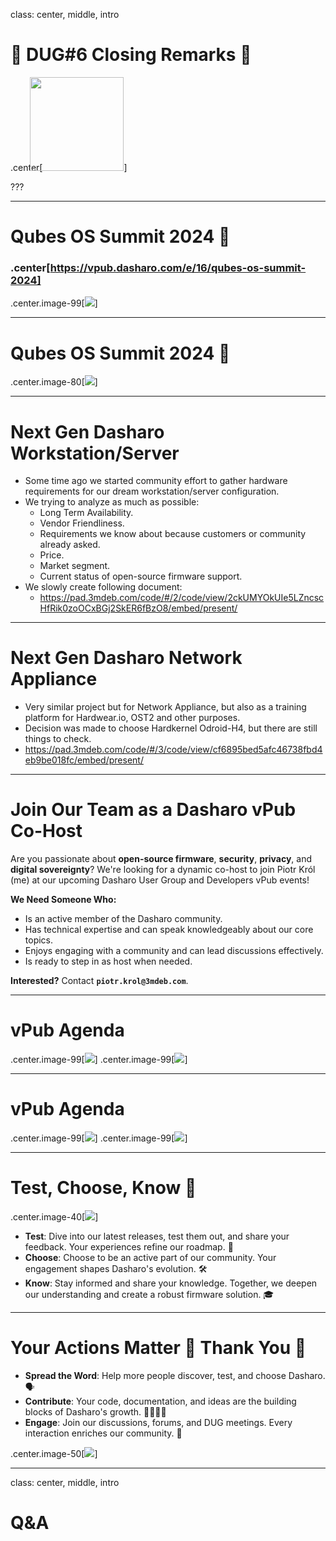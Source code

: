 class: center, middle, intro

# &#x1F44B; DUG#6 Closing Remarks &#x1F44B;

.center[<img src="/remark-templates/dasharo-presentation-template/images/dasharo-sygnet-white.svg" width="150px" style="margin-left:-20px">]

???

<!--
SPDX-FileCopyrightText: 2024 3mdeb <contact@3mdeb.com>

SPDX-License-Identifier: CC-BY-SA-4.0
-->

---

# Qubes OS Summit 2024 &#x1F389;

### .center[https://vpub.dasharo.com/e/16/qubes-os-summit-2024]

.center.image-99[![](/img/qubes_os_announcement2.png)]

---

# Qubes OS Summit 2024 &#x1F389;

.center.image-80[![](/img/qubesos_summit_2024_cfp.png)]

---

# Next Gen Dasharo Workstation/Server

- Some time ago we started community effort to gather hardware requirements for
  our dream workstation/server configuration.
- We trying to analyze as much as possible:
  - Long Term Availability.
  - Vendor Friendliness.
  - Requirements we know about because customers or community already asked.
  - Price.
  - Market segment.
  - Current status of open-source firmware support.
- We slowly create following document:
  - https://pad.3mdeb.com/code/#/2/code/view/2ckUMYOkUIe5LZncscHfRik0zoOCxBGj2SkER6fBzO8/embed/present/

---

# Next Gen Dasharo Network Appliance

- Very similar project but for Network Appliance, but also as a training
  platform for Hardwear.io, OST2 and other purposes.
- Decision was made to choose Hardkernel Odroid-H4, but there are still things to check.
- https://pad.3mdeb.com/code/#/3/code/view/cf6895bed5afc46738fbd4eb9be018fc/embed/present/

---

# Join Our Team as a Dasharo vPub Co-Host

Are you passionate about **open-source firmware**, **security**, **privacy**,
and **digital sovereignty**? We're looking for a dynamic co-host to join Piotr
Król (me) at our upcoming Dasharo User Group and Developers vPub events!

**We Need Someone Who:**

- Is an active member of the Dasharo community.
- Has technical expertise and can speak knowledgeably about our core topics.
- Enjoys engaging with a community and can lead discussions effectively.
- Is ready to step in as host when needed.

**Interested?**
Contact **`piotr.krol@3mdeb.com`**.

---

# vPub Agenda

.center.image-99[![](/img/vpub_0xb_01.png)]
.center.image-99[![](/img/vpub_0xb_02.png)]

---

# vPub Agenda

.center.image-99[![](/img/vpub_0xb_03.png)]
.center.image-99[![](/img/vpub_0xb_04.png)]

---

# Test, Choose, Know 🌟

.center.image-40[![](/img/dasharo_slogan.png)]

- **Test**: Dive into our latest releases, test them out, and share your
  feedback. Your experiences refine our roadmap. 🧪
- **Choose**: Choose to be an active part of our community. Your engagement
  shapes Dasharo's evolution. 🛠️
- **Know**: Stay informed and share your knowledge. Together, we deepen our
  understanding and create a robust firmware solution. 🎓

---

# Your Actions Matter 🌟 **Thank You** 🙏

- **Spread the Word**: Help more people discover, test, and choose Dasharo.
  🗣️
- **Contribute**: Your code, documentation, and ideas are the building blocks
  of Dasharo's growth. 👩‍💻👨‍💻
- **Engage**: Join our discussions, forums, and DUG meetings. Every
  interaction enriches our community. 🤝

.center.image-50[![](/img/dug_3_meme.png)]

---

class: center, middle, intro

# Q&A
